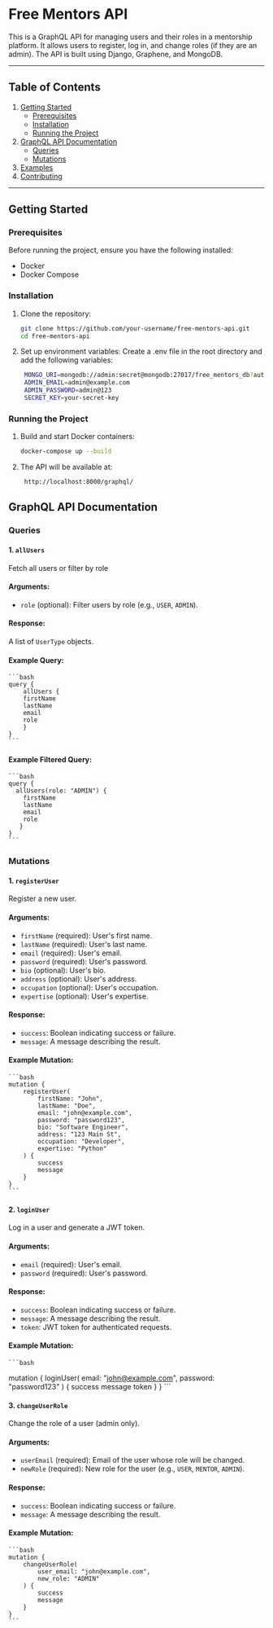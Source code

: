 # Free Mentors API

This is a GraphQL API for managing users and their roles in a mentorship platform. It allows users to register, log in, and change roles (if they are an admin). The API is built using Django, Graphene, and MongoDB.

---

## Table of Contents
1. [Getting Started](#getting-started)
   - [Prerequisites](#prerequisites)
   - [Installation](#installation)
   - [Running the Project](#running-the-project)
2. [GraphQL API Documentation](#graphql-api-documentation)
   - [Queries](#queries)
   - [Mutations](#mutations)
3. [Examples](#examples)
4. [Contributing](#contributing)

---

## Getting Started

### Prerequisites
Before running the project, ensure you have the following installed:
- Docker
- Docker Compose

### Installation

1. Clone the repository:

   ```bash
   git clone https://github.com/your-username/free-mentors-api.git
   cd free-mentors-api 
   ```

2. Set up environment variables:
Create a .env file in the root directory and add the following variables:

   ```bash
    MONGO_URI=mongodb://admin:secret@mongodb:27017/free_mentors_db?authSource=admin
    ADMIN_EMAIL=admin@example.com
    ADMIN_PASSWORD=admin@123
    SECRET_KEY=your-secret-key
    ```

### Running the Project

1. Build and start Docker containers:

   ```bash
   docker-compose up --build
   ```

2. The API will be available at:

   ```bash
    http://localhost:8000/graphql/
    ```


## GraphQL API Documentation

### Queries

#### 1. `allUsers`

Fetch all users or filter by role

#### Arguments:

- `role` (optional): Filter users by role (e.g., `USER`, `ADMIN`).

#### Response:

A list of `UserType` objects.

#### Example Query:

    ```bash
    query {
        allUsers {
        firstName
        lastName
        email
        role
        }
    }
    ``` 
#### Example Filtered Query:

    ```bash
    query {
      allUsers(role: "ADMIN") {
        firstName
        lastName
        email
        role
       }
    }
    ``` 

### Mutations

#### 1. `registerUser`

Register a new user.

#### Arguments:

- `firstName` (required): User's first name.
- `lastName` (required): User's last name.
- `email` (required): User's email.
- `password` (required): User's password.
- `bio` (optional): User's bio.
- `address` (optional): User's address.
- `occupation` (optional): User's occupation.
- `expertise` (optional): User's expertise.

#### Response:

- `success`: Boolean indicating success or failure.
- `message`: A message describing the result.

#### Example Mutation:

    ```bash
    mutation {
        registerUser(
            firstName: "John",
            lastName: "Doe",
            email: "john@example.com",
            password: "password123",
            bio: "Software Engineer",
            address: "123 Main St",
            occupation: "Developer",
            expertise: "Python"
        ) {
            success
            message
        }
    }
    ``` 


#### 2. `loginUser`

Log in a user and generate a JWT token.

#### Arguments:

- `email` (required): User's email.
- `password` (required): User's password.

#### Response:

- `success`: Boolean indicating success or failure.
- `message`: A message describing the result.
- `token`: JWT token for authenticated requests.

#### Example Mutation:

    ```bash
   mutation {
    loginUser(
        email: "john@example.com",
        password: "password123"
    ) {
        success
        message
        token
    }
   }
    ``` 


#### 3. `changeUserRole`

Change the role of a user (admin only).

#### Arguments:

- `userEmail` (required): Email of the user whose role will be changed.
- `newRole` (required): New role for the user (e.g., `USER`, `MENTOR`, `ADMIN`).

#### Response:

- `success`: Boolean indicating success or failure.
- `message`: A message describing the result.

#### Example Mutation:

    ```bash
    mutation {
        changeUserRole(
            user_email: "john@example.com",
            new_role: "ADMIN"
        ) {
            success
            message
        }
    }
    ```